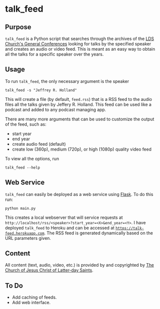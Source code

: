 # talk_feed

## Purpose

`talk_feed` is a Python script that searches through the archives of the [LDS Church's General Conferences][1] looking for talks by the specified speaker and creates an audio or video feed. This is meant as an easy way to obtain all the talks for a specific speaker over the years.


## Usage

To run `talk_feed`, the only necessary argument is the speaker

```
talk_feed -s "Jeffrey R. Holland"
```

This will create a file (by default, `feed.rss`) that is a RSS feed to the audio files all the talks given by Jeffery R. Holland. This feed can be used like a podcast and added to any podcast managing app.

There are many more arguments that can be used to customize the output of the feed, such as:
- start year
- end year
- create audio feed (default)
- create low (360p), medium (720p), or high (1080p) quality video feed

To view all the options, run

```
talk_feed --help
```

## Web Service

`talk_feed` can easily be deployed as a web service using [Flask](http://flask.pocoo.org). To do this run:

```
python main.py
```

This creates a local webserver that will service requests at `http://localhost/rss/<speaker>?start_year=<X>&end_year=<Y>`. I have deployed `talk_feed` to Heroku and can be accessed at [`https://talk-feed.herokuapp.com`][3]. The RSS feed is generated dynamically based on the URL parameters given.


## Content

All content (text, audio, video, etc.) is provided by and copyrighted by [The Church of Jesus Christ of Latter-day Saints][2].

## To Do
- Add caching of feeds. 
- Add web interface.


[1]: https://www.lds.org/general-conference/
[2]: https://www.lds.org/
[3]: https://talk-feed.herokuapp.com

